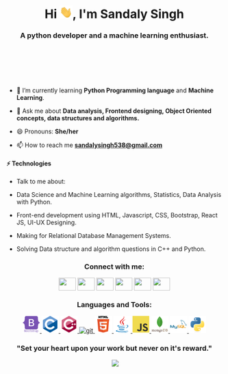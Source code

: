<!-- ### Hi there 👋

🔭 I’m currently working on my portfolio website.

🌱 I’m currently learning Python Programming language and data structures.

👯 I’m looking to collaborate on projects related to python development, web development etc.

💬 Ask me about Frontend designing, Object Oriented concepts, data structures and algorithms.

😄 Pronouns: ...

⚡  Fun fact: ...

📫 How to reach me: sandalysingh538@gmail.com   -->

<h1 align="center">Hi <img src="https://raw.githubusercontent.com/ABSphreak/ABSphreak/master/gifs/Hi.gif" width="30px">, I'm Sandaly Singh</h1>
<h3 align="center">A python developer and a machine learning enthusiast.</h3>


<p align="center"><img src="https://github-readme-streak-stats.herokuapp.com?user=sandy502&theme=tokyonight"
        alt="" /></p>
<!-- <p align="center"> <a href="https://github.com/ryo-ma/github-profile-trophy"><img
            src="https://github-profile-trophy.vercel.app/?username=sandy502&theme=juicyfresh&no-frame=true-ma&column=3&margin-w=15&margin-h=15"
            alt="" /></a> </p> -->
            
<!-- [![trophy](https://github-profile-trophy.vercel.app/?username=sandy502&theme=onedark)](https://github.com/ryo-ma/github-profile-trophy)             -->
<p align="center"> <img src="https://komarev.com/ghpvc/?username=sandy502&label=Profile%20views&color=0e75b6&style=flat" alt="" /> </p>
<p align="center"> <a href="https://twitter.com/SandalySingh" target=""><img
            src="https://img.shields.io/twitter/follow/sandalysingh?logo=twitter&style=for-the-badge"
            alt="" /></a> </p>


- 🌱 I’m currently learning **Python Programming language** and **Machine Learning**.

- 💬 Ask me about **Data analysis, Frontend designing, Object Oriented concepts, data structures and algorithms.**

- 😄 Pronouns: **She/her**

- 📫 How to reach me **sandalysingh538@gmail.com**


#### ⚡ Technologies

- Talk to me about:

- Data Science and Machine Learning algorithms, Statistics, Data Analysis with Python.

- Front-end development using HTML, Javascript, CSS, Bootstrap, React JS, UI-UX Designing.

- Making for Relational Database Management Systems.

- Solving Data structure and algorithm questions in C++ and Python.

<h3 align="center">Connect with me:</h3>
<p align="center">
    <a href="https://twitter.com/SandalySingh" target="blank"><img align="center"
            src="https://raw.githubusercontent.com/rahuldkjain/github-profile-readme-generator/master/src/images/icons/Social/twitter.svg"
            alt="" height="30" width="40" /></a>
    <a href="https://www.linkedin.com/in/sandalysingh99/" target="blank"><img align="center"
            src="https://raw.githubusercontent.com/rahuldkjain/github-profile-readme-generator/master/src/images/icons/Social/linked-in-alt.svg"
            alt="" height="30" width="40" /></a>
    <a href="https://www.codechef.com/users/sandy_979" target="blank"><img align="center"
            src="https://cdn.jsdelivr.net/npm/simple-icons@3.1.0/icons/codechef.svg" alt="" height="30"
            width="40" /></a>
    <a href="https://www.hackerrank.com/sandaly_jics131" target="blank"><img align="center"
            src="https://raw.githubusercontent.com/rahuldkjain/github-profile-readme-generator/master/src/images/icons/Social/hackerrank.svg"
            alt="" height="30" width="40" /></a>
    <a href="https://auth.geeksforgeeks.org/user/sandaly19jics141/" target="blank"><img align="center"
            src="https://raw.githubusercontent.com/rahuldkjain/github-profile-readme-generator/master/src/images/icons/Social/geeks-for-geeks.svg"
            alt="" height="30" width="40" /></a>
    <a href="https://discord.com/sandaly#5116/" target="blank"><img align="center"
            src="https://raw.githubusercontent.com/rahuldkjain/github-profile-readme-generator/master/src/images/icons/Social/discord.svg"
            alt="" height="30" width="40" /></a>
</p>


<h3 align="center">Languages and Tools:</h3>
<p align="center"> 
<!--             <a href="https://azure.microsoft.com/en-in/" target="_blank"> <img
            src="https://www.vectorlogo.zone/logos/microsoft_azure/microsoft_azure-icon.svg" alt="azure" width="40"
            height="40" /> </a>  -->
            <a href="https://getbootstrap.com" target="_blank"> <img
            src="https://raw.githubusercontent.com/devicons/devicon/master/icons/bootstrap/bootstrap-plain-wordmark.svg"
            alt="bootstrap" width="40" height="40" /> </a> 
            <a href="https://www.cprogramming.com/" target="_blank"> <img
            src="https://raw.githubusercontent.com/devicons/devicon/master/icons/c/c-original.svg" alt="c" width="40"
            height="40" /> </a> 
            <a href="https://www.w3schools.com/cpp/" target="_blank"> <img
            src="https://raw.githubusercontent.com/devicons/devicon/master/icons/cplusplus/cplusplus-original.svg"
            alt="cplusplus" width="40" height="40" /> </a> 
            <a href="https://www.w3schools.com/css/" target="_blank">
         <a href="https://git-scm.com/" target="_blank"> <img
            src="https://www.vectorlogo.zone/logos/git-scm/git-scm-icon.svg" alt="git" width="40" height="40" /> </a> 
         <a href="https://www.w3.org/html/" target="_blank"> <img
            src="https://raw.githubusercontent.com/devicons/devicon/master/icons/html5/html5-original-wordmark.svg"
            alt="html5" width="40" height="40" /> </a> 
         <a href="https://www.java.com" target="_blank"> <img
            src="https://raw.githubusercontent.com/devicons/devicon/master/icons/java/java-original.svg" alt="java"
            width="40" height="40" /> </a> 
         <a href="https://developer.mozilla.org/en-US/docs/Web/JavaScript"
        target="_blank"> <img
            src="https://raw.githubusercontent.com/devicons/devicon/master/icons/javascript/javascript-original.svg"
            alt="javascript" width="40" height="40" /> </a> 
<!--          <a href="https://www.linux.org/" target="_blank"> <img
            src="https://raw.githubusercontent.com/devicons/devicon/master/icons/linux/linux-original.svg" alt="linux"
            width="40" height="40" /> </a>  -->
         <a href="https://www.mongodb.com/" target="_blank"> <img
            src="https://raw.githubusercontent.com/devicons/devicon/master/icons/mongodb/mongodb-original-wordmark.svg"
            alt="mongodb" width="40" height="40" /> </a> 
         <a href="https://www.mysql.com/" target="_blank"> <img
            src="https://raw.githubusercontent.com/devicons/devicon/master/icons/mysql/mysql-original-wordmark.svg"
            alt="mysql" width="40" height="40" /> </a> 
         <a href="https://www.python.org" target="_blank"> <img
            src="https://raw.githubusercontent.com/devicons/devicon/master/icons/python/python-original.svg"
            alt="python" width="40" height="40" /> </a>  
<!--             <a href="https://www.tensorflow.org" target="_blank"> <img
            src="https://www.vectorlogo.zone/logos/tensorflow/tensorflow-icon.svg" alt="tensorflow" width="40"
            height="40" /> </a> </p> -->
                        
<h3 align="center">"Set your heart upon your work but never on it's reward."</h3>                        
<p align="center"><img src="https://github-readme-stats.vercel.app/api/top-langs?username=sandy502&show_icons=true&theme=tokyonight&locale=en&layout=compact" alt="" />
   <img src="https://github-readme-stats.vercel.app/api?username=sandy502&show_icons=true&theme=tokyonight&count_private=true&include_all_commits=true" /></p>


<!--
**** is a ✨ _special_ ✨ repository because its `README.md` (this file) appears on your GitHub profile.

Here are some ideas to get you started:

- 🔭 I’m currently working on ...
- 🌱 I’m currently learning ...
- 👯 I’m looking to collaborate on ...
- 🤔 I’m looking for help with ...
- 💬 Ask me about ...
- 📫 How to reach me: ...
- 😄 Pronouns: ...
- ⚡ Fun fact: ...
-->
